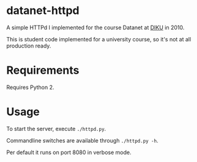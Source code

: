 # datanet-httpd

A simple HTTPd I implemented for the course Datanet at [DIKU](http://www.diku.dk) in 2010.

This is student code implemented for a university course, so it's not at all production ready.

# Requirements

Requires Python 2.

# Usage

To start the server, execute `./httpd.py`.

Commandline switches are available through `./httpd.py -h`.

Per default it runs on port 8080 in verbose mode.
